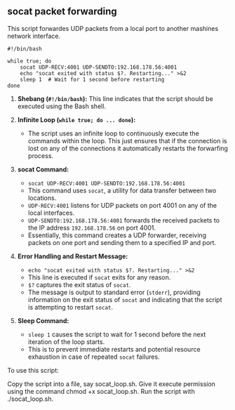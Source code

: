 ## socat packet forwarding

This script forwardes UDP packets from a local port to another mashines network interface.

```
#!/bin/bash

while true; do
    socat UDP-RECV:4001 UDP-SENDTO:192.168.178.56:4001
    echo "socat exited with status $?. Restarting..." >&2
    sleep 1  # Wait for 1 second before restarting
done
```
1. **Shebang (`#!/bin/bash`):** This line indicates that the script should be executed using the Bash shell.

2. **Infinite Loop (`while true; do ... done`):** 
   - The script uses an infinite loop to continuously execute the commands within the loop. This just ensures that if the connection is lost on any of the connections it automatically restarts the forwarfing process.

3. **socat Command:** 
   - `socat UDP-RECV:4001 UDP-SENDTO:192.168.178.56:4001`
   - This command uses `socat`, a utility for data transfer between two locations.
   - `UDP-RECV:4001` listens for UDP packets on port 4001 on any of the local interfaces.
   - `UDP-SENDTO:192.168.178.56:4001` forwards the received packets to the IP address `192.168.178.56` on port 4001.
   - Essentially, this command creates a UDP forwarder, receiving packets on one port and sending them to a specified IP and port.

4. **Error Handling and Restart Message:**
   - `echo "socat exited with status $?. Restarting..." >&2`
   - This line is executed if `socat` exits for any reason.
   - `$?` captures the exit status of `socat`.
   - The message is output to standard error (`stderr`), providing information on the exit status of `socat` and indicating that the script is attempting to restart `socat`.

5. **Sleep Command:**
   - `sleep 1` causes the script to wait for 1 second before the next iteration of the loop starts.
   - This is to prevent immediate restarts and potential resource exhaustion in case of repeated `socat` failures.


To use this script:

Copy the script into a file, say socat_loop.sh.
Give it execute permission using the command chmod +x socat_loop.sh.
Run the script with ./socat_loop.sh.

